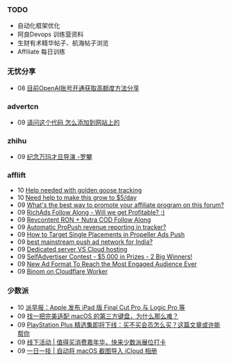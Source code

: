 ### TODO
-  自动化框架优化
-  阿良Devops 训练营资料
-  生财有术精华帖子、航海帖子浏览
-  Affiliate 每日训练

### 无忧分享
<!-- ruyo:START -->
-  08 [目前OpenAI账号开通获取高额度方法分享](https://51.ruyo.net/18360.html)<!-- ruyo:END -->

### advertcn
<!-- advertcn:START -->
-  09 [请问这个代码 怎么添加到网站上的](https://www.advertcn.com/forum.php?mod=viewthread&tid=110291)<!-- advertcn:END -->

### zhihu
<!-- zhihu:START -->
-  09 [纪念万玛才旦导演  -罗攀](http://zhuanlan.zhihu.com/p/627863650?utm_campaign=rss&utm_medium=rss&utm_source=rss&utm_content=title)<!-- zhihu:END -->

### afflift
<!-- afflift:START -->
-  10 [Help needed with golden goose tracking](https://afflift.com/f/threads/help-needed-with-golden-goose-tracking.10908/)
-  10 [Need help to make this grow to $5/day](https://afflift.com/f/threads/need-help-to-make-this-grow-to-5-day.10907/)
-  09 [What&#39;s the best way to promote your affiliate program on this forum?](https://afflift.com/f/threads/whats-the-best-way-to-promote-your-affiliate-program-on-this-forum.10903/)
-  09 [RichAds Follow Along - Will we get Profitable? ;&rpar;](https://afflift.com/f/threads/richads-follow-along-will-we-get-profitable.10901/)
-  09 [Revcontent RON + Nutra COD Follow Along](https://afflift.com/f/threads/revcontent-ron-nutra-cod-follow-along.10896/)
-  09 [Automatic ProPush revenue reporting in tracker?](https://afflift.com/f/threads/automatic-propush-revenue-reporting-in-tracker.10905/)
-  09 [How to Target Single Placements in Propeller Ads Push](https://afflift.com/f/threads/how-to-target-single-placements-in-propeller-ads-push.10869/)
-  09 [best mainstream push ad network for India?](https://afflift.com/f/threads/best-mainstream-push-ad-network-for-india.10906/)
-  09 [Dedicated server VS Cloud hosting](https://afflift.com/f/threads/dedicated-server-vs-cloud-hosting.10902/)
-  09 [SelfAdvertiser Contest - $5,000 in Prizes - 2 Big Winners!](https://afflift.com/f/threads/selfadvertiser-contest-5-000-in-prizes-2-big-winners.10651/)
-  09 [New Ad Format To Reach the Most Engaged Audience Ever](https://afflift.com/f/threads/new-ad-format-to-reach-the-most-engaged-audience-ever.10806/)
-  09 [Binom on Cloudflare Worker](https://afflift.com/f/threads/binom-on-cloudflare-worker.10904/)<!-- afflift:END -->

### 少数派
<!-- sspai:START -->
-  10 [派早报：Apple 发布 iPad 版 Final Cut Pro 与 Logic Pro 等](https://sspai.com/post/79709)
-  09 [找一把完美适配 macOS 的第三方键盘，为什么那么难？](https://sspai.com/post/79608)
-  09 [PlayStation Plus 精选集即将下线：买不买会员怎么买？这篇文章或许能帮你](https://sspai.com/post/73490)
-  09 [线下活动 | 值得买消费嘉年华，快来少数派展位打卡](https://sspai.com/post/79671)
-  09 [一日一技 | 自动将 macOS 截图导入 iCloud 相册](https://sspai.com/post/79593)<!-- sspai:END -->
